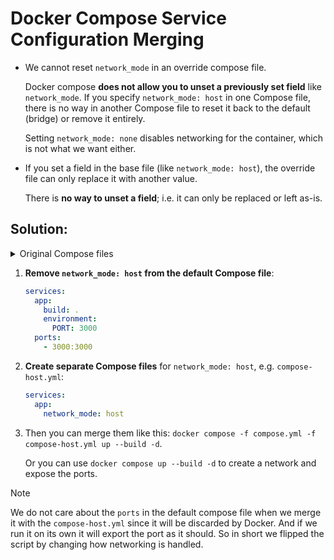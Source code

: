 # Docker Compose Service Configuration Merging

- We cannot reset `network_mode` in an override compose file.

  Docker compose **does not allow you to unset a previously set field** like `network_mode`. If you specify `network_mode: host` in one Compose file, there is no way in another Compose file to reset it back to the default (bridge) or remove it entirely.

  Setting `network_mode: none` disables networking for the container, which is not what we want either.

- If you set a field in the base file (like `network_mode: host`), the override file can only replace it with another value.

  There is **no way to unset a field**; i.e. it can only be replaced or left as-is.

## Solution:

<details>
<summary>Original Compose files</summary>
<table>
<thead><tr><th><code>compose.yml</code></th><th>compose-expose-port.yml</th></tr></thead>
<tbody><tr><td>

```yml
services:
  app:
    build: .
    environment:
      PORT: 3000
    network_mode: host
```

</td><td>

```yml
services:
  app:
    build: .
    ports:
      - 3000:3000
```

</td></tr></tbody>
</table>
</details>

1. **Remove `network_mode: host` from the default Compose file**:
   ```yml
   services:
     app:
       build: .
       environment:
         PORT: 3000
     ports:
       - 3000:3000
   ```
2. **Create separate Compose files** for `network_mode: host`, e.g. `compose-host.yml`:
   ```yml
   services:
     app:
       network_mode: host
   ```
3. Then you can merge them like this: `docker compose -f compose.yml -f compose-host.yml up --build -d`.

   Or you can use `docker compose up --build -d` to create a network and expose the ports.

> [!NOTE]
>
> We do not care about the `ports` in the default compose file when we merge it with the `compose-host.yml` since it will be discarded by Docker. And if we run it on its own it will export the port as it should. So in short we flipped the script by changing how networking is handled.
